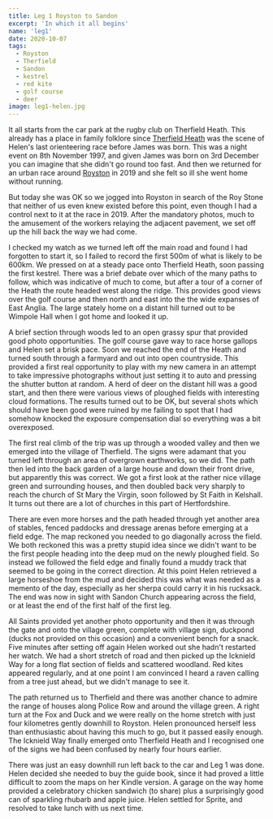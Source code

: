 ```yaml
---
title: Leg 1 Royston to Sandon
excerpt: 'In which it all begins'
name: 'leg1'
date: 2020-10-07
tags:
  - Royston
  - Therfield
  - Sandon
  - kestrel
  - red kite
  - golf course
  - deer
image: leg1-helen.jpg
---
```


It all starts from the car park at the rugby club on Therfield Heath. This already has a place in family folklore since [Therfield Heath](https://www.waoc.routegadget.co.uk/rg2/#55) was the scene of Helen's last orienteering race before James was born. This was a night event on 8th November 1997, and given James was born on 3rd December you can imagine that she didn't go round too fast. And then we returned for an urban race around [Royston](https://www.waoc.routegadget.co.uk/rg2/#83&course=1) in 2019 and she felt so ill she went home without running.

But today she was OK so we jogged into Royston in search of the Roy Stone that neither of us even knew existed before this point, even though I had a control next to it at the race in 2019. After the mandatory photos, much to the amusement of the workers relaying the adjacent pavement, we set off up the hill back the way we had come.

I checked my watch as we turned left off the main road and found I had forgotten to start it, so I failed to record the first 500m of what is likely to be 600km. We pressed on at a steady pace onto Therfield Heath, soon passing the first kestrel. There was a brief debate over which of the many paths to follow, which was indicative of much to come, but after a tour of a corner of the Heath the route headed west along the ridge. This provides good views over the golf course and then north and east into the the wide expanses of East Anglia. The large stately home on a distant hill turned out to be Wimpole Hall when I got home and looked it up.

A brief section through woods led to an open grassy spur that provided good photo opportunities. The golf course gave way to race horse gallops and Helen set a brisk pace. Soon we reached the end of the Heath and turned south through a farmyard and out into open countryside. This provided a first real opportunity to play with my new camera in an attempt to take impressive photographs without just setting it to auto and pressing the shutter button at random. A herd of deer on the distant hill was a good start, and then there were various views of ploughed fields with interesting cloud formations. The results turned out to be OK, but several shots which should have been good were ruined by me failing to spot that I had somehow knocked the exposure compensation dial so everything was a bit overexposed.

The first real climb of the trip was up through a wooded valley and then we emerged into the village of Therfield. The signs were adamant that you turned left through an area of overgrown earthworks, so we did. The path then led into the back garden of a large house and down their front drive, but apparently this was correct. We got a first look at the rather nice village green and surrounding houses, and then doubled back very sharply to reach the church of St Mary the Virgin, soon followed by St Faith in Kelshall. It turns out there are a lot of churches in this part of Hertfordshire.

There are even more horses and the path headed through yet another area of stables, fenced paddocks and dressage arenas before emerging at a field edge. The map reckoned you needed to go diagonally across the field. We both reckoned this was a pretty stupid idea since we didn't want to be the first people heading into the deep mud on the newly ploughed field. So instead we followed the field edge and finally found a muddy track that seemed to be going in the correct direction. At this point Helen retrieved a large horseshoe from the mud and decided this was what was needed as a memento of the day, especially as her sherpa could carry it in his rucksack. The end was now in sight with Sandon Church appearing across the field, or at least the end of the first half of the first leg.

All Saints provided yet another photo opportunity and then it was through the gate and onto the village green, complete with village sign, duckpond (ducks not provided on this occasion) and a convenient bench for a snack. Five minutes after setting off again Helen worked out she hadn't restarted her watch. We had a short stretch of road and then picked up the Icknield Way for a long flat section of fields and scattered woodland. Red kites appeared regularly, and at one point I am convinced I heard a raven calling from a tree just ahead, but we didn't manage to see it.

The path returned us to Therfield and there was another chance to admire the range of houses along Police Row and around the village green. A right turn at the Fox and Duck and we were really on the home stretch with just four kilometres gently downhill to Royston. Helen pronounced herself less than enthusiastic about having this much to go, but it passed easily enough. The Icknield Way finally emerged onto Therfield Heath and I recognised one of the signs we had been confused by nearly four hours earlier.

There was just an easy downhill run left back to the car and Leg 1 was done. Helen decided she needed to buy the guide book, since it had proved a little difficult to zoom the maps on her Kindle version. A garage on the way home provided a celebratory chicken sandwich (to share) plus a surprisingly good can of sparkling rhubarb and apple juice. Helen settled for Sprite, and resolved to take lunch with us next time.
